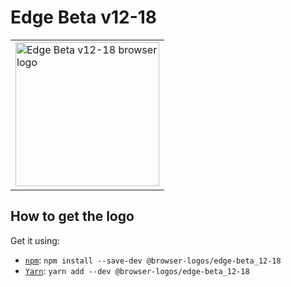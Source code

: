 Edge Beta v12-18
================

<!-- markdownlint-disable line-length no-inline-html -->
<table>
    <tr height=240>
        <td>
            <a href="https://github.com/alrra/browser-logos/tree/19381509985fa8ab66be7689db0211f7296b861f/src/archive/edge-beta_12-18">
                <img width=230 src="https://raw.githubusercontent.com/alrra/browser-logos/19381509985fa8ab66be7689db0211f7296b861f/src/archive/edge-beta_12-18/edge-beta_12-18_512x512.png" alt="Edge Beta v12-18 browser logo">
            </a>
        </td>
    </tr>
</table>
<!-- markdownlint-enable line-length no-inline-html -->

How to get the logo
-------------------

Get it using:

* [`npm`][npm]: `npm install --save-dev @browser-logos/edge-beta_12-18`
* [`Yarn`][yarn]: `yarn add --dev @browser-logos/edge-beta_12-18`

<!-- Link labels: -->

[npm]: https://www.npmjs.com/
[yarn]: https://yarnpkg.com/
